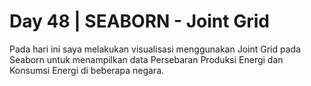 # Day 48 | SEABORN - Joint Grid
Pada hari ini saya melakukan visualisasi menggunakan Joint Grid pada Seaborn untuk menampilkan data Persebaran Produksi Energi dan Konsumsi Energi di beberapa negara.